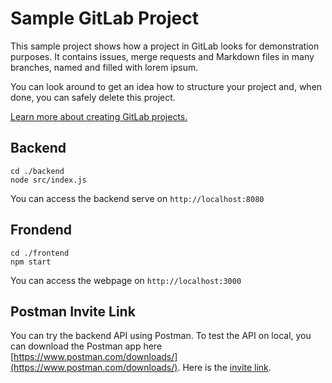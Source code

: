 # Sample GitLab Project

This sample project shows how a project in GitLab looks for demonstration purposes. It contains issues, merge requests and Markdown files in many branches,
named and filled with lorem ipsum.

You can look around to get an idea how to structure your project and, when done, you can safely delete this project.

[Learn more about creating GitLab projects.](https://docs.gitlab.com/ee/gitlab-basics/create-project.html)

## Backend
```
cd ./backend
node src/index.js
```
You can access the backend serve on `http://localhost:8080`


## Frondend
```
cd ./frontend
npm start
```
You can access the webpage on `http://localhost:3000`

## Postman Invite Link
You can try the backend API using Postman. 
To test the API on local, you can download the Postman app here [https://www.postman.com/downloads/](https://www.postman.com/downloads/).
Here is the [invite link](https://app.getpostman.com/join-team?invite_code=012f6eb9d9992ef56d77477f6063192a&target_code=becd7b478e62fd4e251ebed59efce2c2).
